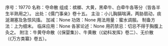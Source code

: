 序号：19770
名称：夺命散
组成：槟榔、大黄，黑牵牛、白牵牛各等分（皆各半生半熟用之）。
出处：《儒门事亲》卷十五。
主治：小儿胸膈喘满，两胁扇动，痰涎潮塞及急惊风搐。
加减：None
功效：None
用法用量：蜜水调服。
制备方法：上为细末。
临床应用：None
各家论述：None
用药禁忌：切忌不得于胸腹上灸之。
附注：牛黄夺命散（《保婴集》）、牛黄散（《幼科发挥》卷二）、无价散（《万方类纂》卷五）。

